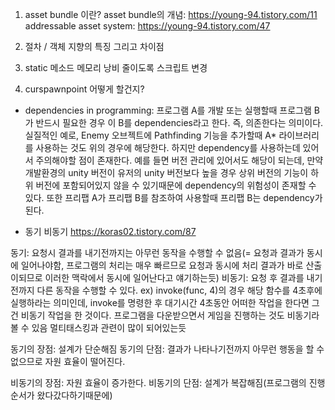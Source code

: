 1. asset bundle 이란?
asset bundle의 개념: https://young-94.tistory.com/11
addressable asset system: https://young-94.tistory.com/47


2. 절차 / 객체 지향의 특징 그리고 차이점

3. static 메소드 메모리 낭비 줄이도록 스크립트 변경

4. curspawnpoint 어떻게 할건지?


+ dependencies in programming:
프로그램 A를 개발 또는 실행할때 프로그램 B가 반드시 필요한 경우 이 B를 dependencies라고 한다. 즉, 의존한다는 의미이다.
실질적인 예로, Enemy 오브젝트에 Pathfinding 기능을 추가할때 A* 라이브러리를 사용하는 것도 위의 경우에 해당한다.
하지만 dependency를 사용하는데 있어서 주의해야할 점이 존재한다.
예를 들면 버전 관리에 있어서도 해당이 되는데, 만약 개발환경의 unity 버전이 유저의 unity 버전보다 높을 경우 상위 버전의
기능이 하위 버전에 포함되어있지 않을 수 있기때문에 dependency의 위험성이 존재할 수 있다.
또한 프리팹 A가 프리팹 B를 참조하여 사용할때 프리팹 B는 dependency가 된다.

+ 동기 비동기
https://koras02.tistory.com/87

동기: 요청시 결과를 내기전까지는 아무런 동작을 수행할 수 없음(= 요청과 결과가 동시에 일어나야함, 프로그램의 처리는 매우 빠르므로
요청과 동시에 처리 결과가 바로 산출이되므로 이러한 맥락에서 동시에 일어난다고 얘기하는듯)
비동기: 요청 후 결과를 내기전까지 다른 동작을 수행할 수 있다. 
ex) 
invoke(func, 4)의 경우 해당 함수를 4초후에 실행하라는 의미인데,
invoke를 명령한 후 대기시간 4초동안 어떠한 작업을 한다면 그건 비동기 작업을 한 것이다.
프로그램을 다운받으면서 게임을 진행하는 것도 비동기라 볼 수 있음
멀티태스킹과 관련이 많이 되어있는듯

동기의 장점: 설계가 단순해짐
동기의 단점: 결과가 나타나기전까지 아무런 행동을 할 수 없으므로 자원 효율이 떨어진다.

비동기의 장점: 자원 효율이 증가한다.
비동기의 단점: 설계가 복잡해짐(프로그램의 진행 순서가 왔다갔다하기때문에)
